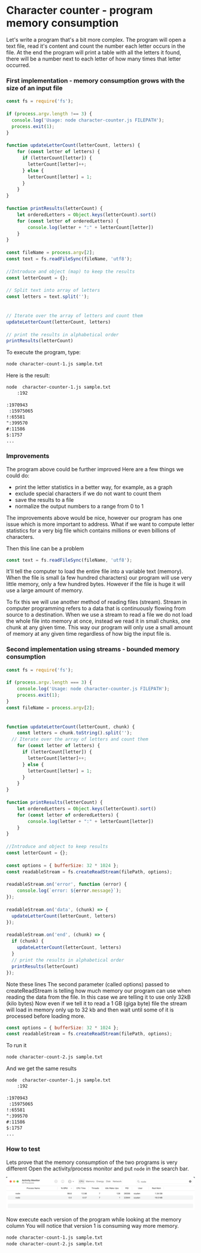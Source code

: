 # Character counter - program memory consumption
 
Let's write a program that's a bit more complex. 
The program will open a text file, read it's content and count the number each letter occurs in the file.
At the end the program will print a table with all the letters it found, 
there  will be a number next to each letter of how many times that letter occurred.

### First implementation - memory consumption grows with the size of an input file

```js
const fs = require('fs');

if (process.argv.length !== 3) {
  console.log('Usage: node character-counter.js FILEPATH');
  process.exit(1);
}

function updateLetterCount(letterCount, letters) {
	for (const letter of letters) {
	  if (letterCount[letter]) {
	    letterCount[letter]++;
	  } else {
	    letterCount[letter] = 1;
	  }
	}
}

function printResults(letterCount) {
	let orderedLetters = Object.keys(letterCount).sort()
	for (const letter of orderedLetters) {
	    console.log(letter + ":" + letterCount[letter])
	}
}

const fileName = process.argv[2];
const text = fs.readFileSync(fileName, 'utf8');

//Introduce and object (map) to keep the results
const letterCount = {};

// Split text into array of letters
const letters = text.split('');


// Iterate over the array of letters and count them 
updateLetterCount(letterCount, letters)

// print the results in alphabetical order
printResults(letterCount)
```

To execute the program, type:

```sh
node character-count-1.js sample.txt
```

Here is the result:

```
node  character-counter-1.js sample.txt 
	:192

:1970943
 :15975065
!:65581
":399570
#:11586
$:1757
...
```

### Improvements 

The program above could be further improved
Here are a few things we could do: 

* print the letter statistics in a better way, for example, as a graph
* exclude special characters if we do not want to count them 
* save the results to a file 
* normalize the output numbers to a range from 0 to 1

The improvements above would be nice, however our program has one issue which is more important to address. 
What if we want to compute letter statistics for a very big file which contains millions or even billions of characters.

Then this line can be a problem

```js
const text = fs.readFileSync(fileName, 'utf8');
```

It'll tell the computer to load the entire file into a variable text (memory).
When the file is small (a few hundred characters) our program will use very little memory, 
only a few hundred bytes.
However if the file is huge it will use a large amount of memory. 

To fix this we will use another method of reading files (stream).
Stream in computer programming refers to a data that is continuously flowing from source to a destination. 
When we use a stream to read a file we do not load the whole file into memory at once,
instead we read it in small chunks, one chunk at any given time. 
This way our program will only use a small amount of memory at any given time regardless of how big the input file is.


### Second implementation using streams - bounded memory consumption

```js
const fs = require('fs');

if (process.argv.length === 3) {
    console.log('Usage: node character-counter.js FILEPATH');
    process.exit(1);
}
const fileName = process.argv[2];


function updateLetterCount(letterCount, chunk) {
	const letters = chunk.toString().split('');
  // Iterate over the array of letters and count them 
	for (const letter of letters) {
	  if (letterCount[letter]) {
	    letterCount[letter]++;
	  } else {
	    letterCount[letter] = 1;
	  }
	}
}

function printResults(letterCount) {
	let orderedLetters = Object.keys(letterCount).sort()
	for (const letter of orderedLetters) {
	    console.log(letter + ":" + letterCount[letter])
	}
}

//Introduce and object to keep results
const letterCount = {};

const options = { bufferSize: 32 * 1024 };
const readableStream = fs.createReadStream(filePath, options);

readableStream.on('error', function (error) {
    console.log(`error: ${error.message}`);
});

readableStream.on('data', (chunk) => {
  updateLetterCount(letterCount, letters)
});

readableStream.on('end', (chunk) => {
  if (chunk) {
    updateLetterCount(letterCount, letters)
  }	
  // print the results in alphabetical order
  printResults(letterCount)
});
``` 

Note these lines
The second parameter (called options) passed to createReadStream is telling how much memory 
our program can use when reading the data from the file.
In this case we are telling it to use only 32kB (kilo bytes)
Now even if we tell it to read a 1 GB (giga byte) file the stream will load in memory only up to 32 kb 
and then wait until some of it is processed before loading more.

```js
const options = { bufferSize: 32 * 1024 };
const readableStream = fs.createReadStream(filePath, options);
```

To run it  

```sh
node character-count-2.js sample.txt  
```

And we get the same results 

```
node  character-counter-1.js sample.txt 
	:192

:1970943
 :15975065
!:65581
":399570
#:11586
$:1757
...
```

### How to test 

Lets prove that the memory consumption of the two programs is very different 
Open the activity/process monitor and put `node` in the search bar.

![](img/process-monitor.png) 

Now execute each version of the program while looking at the memory column
You will notice that version 1 is consuming way more memory.

```sh
node character-count-1.js sample.txt  
node character-count-2.js sample.txt  
```




